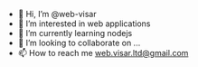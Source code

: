 - 👋 Hi, I’m @web-visar
- 👀 I’m interested in web applications
- 🌱 I’m currently learning nodejs
- 💞️ I’m looking to collaborate on ...
- 📫 How to reach me web.visar.ltd@gmail.com
